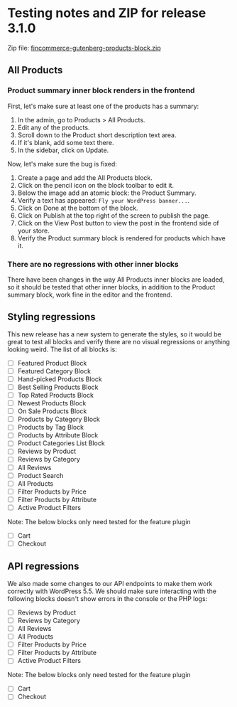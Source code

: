 # Testing notes and ZIP for release 3.1.0

Zip file: [fincommerce-gutenberg-products-block.zip](https://github.com/dieselfox1/fincommerce-gutenberg-products-block/files/4995326/fincommerce-gutenberg-products-block.zip)

## All Products

### Product summary inner block renders in the frontend

First, let's make sure at least one of the products has a summary:

1. In the admin, go to Products > All Products.
2. Edit any of the products.
3. Scroll down to the Product short description text area.
4. If it's blank, add some text there.
5. In the sidebar, click on Update.

Now, let's make sure the bug is fixed:

1. Create a page and add the All Products block.
2. Click on the pencil icon on the block toolbar to edit it.
3. Below the image add an atomic block: the Product Summary.
4. Verify a text has appeared: `Fly your WordPress banner...`.
5. Click on Done at the bottom of the block.
6. Click on Publish at the top right of the screen to publish the page.
7. Click on the View Post button to view the post in the frontend side of your store.
8. Verify the Product summary block is rendered for products which have it.

### There are no regressions with other inner blocks

There have been changes in the way All Products inner blocks are loaded, so it should be tested that other inner blocks, in addition to the Product summary block, work fine in the editor and the frontend.

## Styling regressions

This new release has a new system to generate the styles, so it would be great to test all blocks and verify there are no visual regressions or anything looking weird. The list of all blocks is:

-   [ ] Featured Product Block
-   [ ] Featured Category Block
-   [ ] Hand-picked Products Block
-   [ ] Best Selling Products Block
-   [ ] Top Rated Products Block
-   [ ] Newest Products Block
-   [ ] On Sale Products Block
-   [ ] Products by Category Block
-   [ ] Products by Tag Block
-   [ ] Products by Attribute Block
-   [ ] Product Categories List Block
-   [ ] Reviews by Product
-   [ ] Reviews by Category
-   [ ] All Reviews
-   [ ] Product Search
-   [ ] All Products
-   [ ] Filter Products by Price
-   [ ] Filter Products by Attribute
-   [ ] Active Product Filters

Note: The below blocks only need tested for the feature plugin

-   [ ] Cart
-   [ ] Checkout

## API regressions

We also made some changes to our API endpoints to make them work correctly with WordPress 5.5. We should make sure interacting with the following blocks doesn't show errors in the console or the PHP logs:

-   [ ] Reviews by Product
-   [ ] Reviews by Category
-   [ ] All Reviews
-   [ ] All Products
-   [ ] Filter Products by Price
-   [ ] Filter Products by Attribute
-   [ ] Active Product Filters

Note: The below blocks only need tested for the feature plugin

-   [ ] Cart
-   [ ] Checkout
